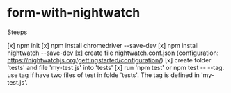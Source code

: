 # form-with-nightwatch

Steeps

[x] npm init
[x] npm install chromedriver --save-dev 
[x] npm install nightwatch --save-dev 
[x] create file nightwatch.conf.json (configuration: https://nightwatchjs.org/gettingstarted/configuration/)
[x] create folder 'tests' and file 'my-test.js' into 'tests'
[x] run 'npm test' or npm test -- --tag. use tag if have two files of test in folde 'tests'. The tag is defined in 'my-test.js'.
